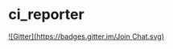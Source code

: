 # ci_reporter
[![Gitter](https://badges.gitter.im/Join Chat.svg)](https://gitter.im/Saisse/ci_reporter?utm_source=badge&utm_medium=badge&utm_campaign=pr-badge&utm_content=badge)